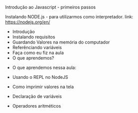 Introdução ao Javascript - primeiros passos

Instalando NODE.js - para utilizarmos como interpretador.
link: https://nodejs.org/en/

* Introdução
* Instalando requisitos
* Guardando Valores na memória do computador
* Referênciando variáveis
* Faça como eu fiz na aula
* O que aprendemos?

- O que aprendemos nessa aula:

- Usando o REPL no NodeJS

- Como imprimir valores na tela

- Declaração de variáveis

- Operadores aritméticos